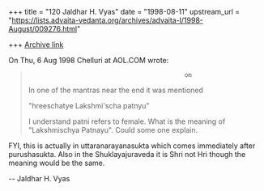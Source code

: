 +++
title = "120 Jaldhar H. Vyas"
date = "1998-08-11"
upstream_url = "https://lists.advaita-vedanta.org/archives/advaita-l/1998-August/009276.html"

+++
[Archive link](https://lists.advaita-vedanta.org/archives/advaita-l/1998-August/009276.html)

On Thu, 6 Aug 1998 Chelluri at AOL.COM wrote:

>                                                om
>
> In one of the mantras near the end it was mentioned
>
> "hreeschatye Lakshmi'scha  patnyu"
>
> I understand patni refers to female.  What is the meaning of "Lakshmischya
> Patnayu".   Could some one explain.
>

FYI, this is actually in uttaranarayanasukta which comes immediately
after purushasukta.  Also in the Shuklayajuraveda it is Shri not Hri
though the meaning would be the same.

--
Jaldhar H. Vyas <jaldhar at braincells.com>

